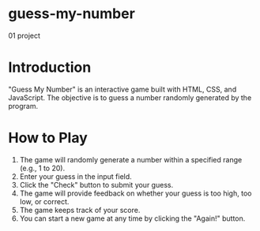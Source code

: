 # guess-my-number
01 project

# Introduction
"Guess My Number" is an interactive game built with HTML, CSS, and JavaScript. The objective is to guess a number randomly generated by the program.

# How to Play
1. The game will randomly generate a number within a specified range (e.g., 1 to 20).
2. Enter your guess in the input field.
3. Click the "Check" button to submit your guess.
4. The game will provide feedback on whether your guess is too high, too low, or correct.
5. The game keeps track of your score.
6. You can start a new game at any time by clicking the "Again!" button.
